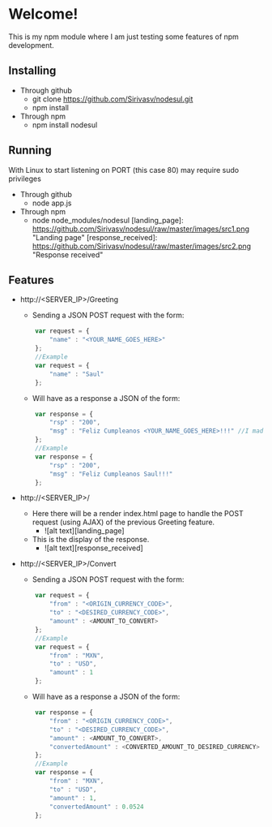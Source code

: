 # Welcome!
This is my npm module where I am just testing some features of npm development.

## Installing
* Through github
    * git clone https://github.com/Sirivasv/nodesul.git
    * npm install
* Through npm
    * npm install nodesul

## Running
With Linux to start listening on PORT (this case 80) may require sudo privileges
* Through github 
    * node app.js
* Through npm 
    * node node_modules/nodesul
[landing_page]: https://github.com/Sirivasv/nodesul/raw/master/images/src1.png "Landing page"
[response_received]: https://github.com/Sirivasv/nodesul/raw/master/images/src2.png "Response received"

## Features
* http://<SERVER_IP>/Greeting 
	* Sending a JSON POST request with the form:
	```javascript
		var request = {
			"name" : "<YOUR_NAME_GOES_HERE>"
		};
		//Example
		var request = {
			"name" : "Saul"
		};
	```
	* Will have as a response a JSON of the form:
	```javascript
		var response = {
			"rsp" : "200",
			"msg" : "Feliz Cumpleanos <YOUR_NAME_GOES_HERE>!!!" //I made this on my birthday :p
		};
		//Example
		var response = {
			"rsp" : "200",
			"msg" : "Feliz Cumpleanos Saul!!!"
		};
	```
* http://<SERVER_IP>/
	* Here there will be a render index.html page to handle the POST request (using AJAX) of the previous Greeting feature.
		* ![alt text][landing_page]
	* This is the display of the response.
		* ![alt text][response_received]

* http://<SERVER_IP>/Convert
	* Sending a JSON POST request with the form:
	```javascript
		var request = {
			"from" : "<ORIGIN_CURRENCY_CODE>",
			"to" : "<DESIRED_CURRENCY_CODE>",
			"amount" : <AMOUNT_TO_CONVERT>
		};
		//Example
		var request = {
			"from" : "MXN",
			"to" : "USD",
			"amount" : 1
		};
	```
	* Will have as a response a JSON of the form:
	```javascript
		var response = {
			"from" : "<ORIGIN_CURRENCY_CODE>",
			"to" : "<DESIRED_CURRENCY_CODE>",
			"amount" : <AMOUNT_TO_CONVERT>,
			"convertedAmount" : <CONVERTED_AMOUNT_TO_DESIRED_CURRENCY>
		};
		//Example
		var response = {
			"from" : "MXN",
			"to" : "USD",
			"amount" : 1,
			"convertedAmount" : 0.0524
		};
	```	